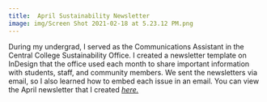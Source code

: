 ```yaml
---
title:  April Sustainability Newsletter
image: img/Screen Shot 2021-02-18 at 5.23.12 PM.png
---
```


During my undergrad, I served as the Communications Assistant in the Central College Sustainability Office. I created a newsletter template on InDesign that the office used each month to share important information with students, staff, and community members. We sent the newsletters via email, so I also learned how to embed each issue in an email. You can view the April newsletter that I created *<a href="documentsfolder1/April Sustainability Newsletter.pdf" target="_blank">here.</a>*

